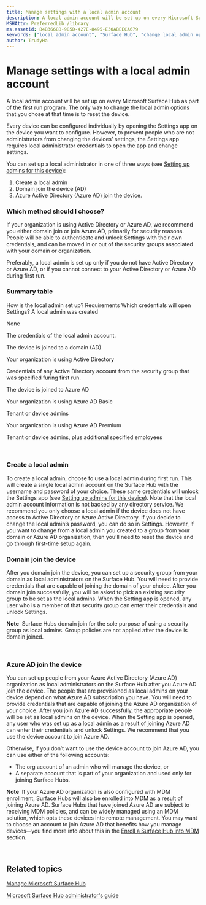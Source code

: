 ```yaml
---
title: Manage settings with a local admin account
description: A local admin account will be set up on every Microsoft Surface Hub as part of the first run program. The only way to change the local admin options that you chose at that time is to reset the device.
MSHAttr: PreferredLib /library
ms.assetid: B4B3668B-985D-427E-8495-E30ABEECA679
keywords: ["local admin account", "Surface Hub", "change local admin options"]
author: TrudyHa
---
```


# Manage settings with a local admin account


A local admin account will be set up on every Microsoft Surface Hub as part of the first run program. The only way to change the local admin options that you chose at that time is to reset the device.

Every device can be configured individually by opening the Settings app on the device you want to configure. However, to prevent people who are not administrators from changing the devices’ settings, the Settings app requires local administrator credentials to open the app and change settings.

You can set up a local administrator in one of three ways (see [Setting up admins for this device](set-up-your-surface-hub--configure--first-run-program.md#setup-admins)):

1.  Create a local admin
2.  Domain join the device (AD)
3.  Azure Active Directory (Azure AD) join the device.

### Which method should I choose?

If your organization is using Active Directory or Azure AD, we recommend you either domain join or join Azure AD, primarily for security reasons. People will be able to authenticate and unlock Settings with their own credentials, and can be moved in or out of the security groups associated with your domain or organization.

Preferably, a local admin is set up only if you do not have Active Directory or Azure AD, or if you cannot connect to your Active Directory or Azure AD during first run.

### Summary table

How is the local admin set up?
Requirements
Which credentials will open Settings?
A local admin was created

None

The credentials of the local admin account.

The device is joined to a domain (AD)

Your organization is using Active Directory

Credentials of any Active Directory account from the security group that was specified furing first run.

The device is joined to Azure AD

Your organization is using Azure AD Basic

Tenant or device admins

Your organization is using Azure AD Premium

Tenant or device admins, plus additional specified employees

 

### Create a local admin

To create a local admin, choose to use a local admin during first run. This will create a single local admin account on the Surface Hub with the username and password of your choice. These same credentials will unlock the Settings app (see [Setting up admins for this device](set-up-your-surface-hub--configure--first-run-program.md#setup-admins)). Note that the local admin account information is not backed by any directory service. We recommend you only choose a local admin if the device does not have access to Active Directory or Azure Active Directory. If you decide to change the local admin’s password, you can do so in Settings. However, if you want to change from a local admin you created to a group from your domain or Azure AD organization, then you’ll need to reset the device and go through first-time setup again.

### Domain join the device

After you domain join the device, you can set up a security group from your domain as local administrators on the Surface Hub. You will need to provide credentials that are capable of joining the domain of your choice. After you domain join successfully, you will be asked to pick an existing security group to be set as the local admins. When the Setting app is opened, any user who is a member of that security group can enter their credentials and unlock Settings.

**Note**  Surface Hubs domain join for the sole purpose of using a security group as local admins. Group policies are not applied after the device is domain joined.

 

### Azure AD join the device

You can set up people from your Azure Active Directory (Azure AD) organization as local administrators on the Surface Hub after you Azure AD join the device. The people that are provisioned as local admins on your device depend on what Azure AD subscription you have. You will need to provide credentials that are capable of joining the Azure AD organization of your choice. After you join Azure AD successfully, the appropriate people will be set as local admins on the device. When the Setting app is opened, any user who was set up as a local admin as a result of joining Azure AD can enter their credentials and unlock Settings. We recommend that you use the device account to join Azure AD.

Otherwise, if you don’t want to use the device account to join Azure AD, you can use either of the following accounts:

-   The org account of an admin who will manage the device, or
-   A separate account that is part of your organization and used only for joining Surface Hubs.

**Note**  If your Azure AD organization is also configured with MDM enrollment, Surface Hubs will also be enrolled into MDM as a result of joining Azure AD. Surface Hubs that have joined Azure AD are subject to receiving MDM policies, and can be widely managed using an MDM solution, which opts these devices into remote management. You may want to choose an account to join Azure AD that benefits how you manage devices—you find more info about this in the [Enroll a Surface Hub into MDM](manage-surface-hub-remotely-managing-settings.md#enroll-into-mdm) section.

 

## Related topics


[Manage Microsoft Surface Hub](manage-surface-hub.md)

[Microsoft Surface Hub administrator's guide](surface-hub-administrators-guide.md)

 

 






